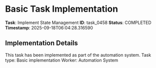 # Basic Task Implementation

**Task**: Implement State Management
**ID**: task_0458
**Status**: COMPLETED
**Timestamp**: 2025-09-18T06:04:28.316590

## Implementation Details

This task has been implemented as part of the automation system.
Task type: Basic implementation
Worker: Automation System
